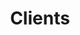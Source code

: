 ---
title: "Clients"
image: /img/clients.jpg
clients:
  - heading: "Aphex"
    text: >
      [Aphex](https://www.aphex.co/) deliver construction success through innovative planning software. 
      
      
      We earned their trust by helping them setup [BuildKite](http://buildkite.com/) on [Google Kubernetes Engine](https://cloud.google.com/kubernetes-engine/) to streamline deployments.
      
      
      Today, our team is delivering features to hit important new milestones on their modern stack of [ReactJs](https://reactjs.org/), [MeteorJs](https://www.meteor.com/), [MongoDB](https://www.mongodb.com/) and [Python](https://www.python.org/) alongside their CTO Elliot.
    imageUrl: "/img/skate.jpg"

  - heading: "Tendrr"
    text: >
      [Tendrr](https://tendrr.co/) are passionate about sailing and are opening up opportunities to connect boat owners with more sailors to get them out on the water.
      
      
      They had a working prototype and big plans for the product. We helped them translate their vision into a delivery plan using collaborative rapid-prototyping in [Figma](https://www.figma.com) and worked closely in a single [Slack](https://slack.com) and [Trello](https://trello.com/) board. 
      
      
      We automated deployment with [Github Actions](https://github.com/actions) and added some defence against bot attacks to their system. 
      
    imageUrl: "/img/long-term-value-2.jpg"

  - heading: "Carmella Terrana Agency"
    text: >
      [Carmella Terrana Agency](http://www.ctagencyltd.co.uk/) is a UK wide Event Staffing Agency. They reached out to us after a referral. 
      
      
      Carmella asked us to design and develop their new website, and build a staff registration, search and management platform.
      
      
      We built out a prototype in [Laravel](https://laravel.com/), and are currently working on their website rebranding for a launch in late February 2020.

    imageUrl: "/img/long-term-value-2.jpg"

  - heading: "good2rent"
    text: >
      [good2rent](https://www.good2rent.co.uk/) are automating tenant referencing and pioneered rental passporting. 
      

      We approached them by bidding for a fixed scope short term project, that resulted in us being hired for a two year engagement across their product suite.
      
      
      We picked up the pieces of an unlaunched prototype when we joined which we launched, supported and helped them grow. 
      
      
      We then embarked on a larger pivot, to include a better user experience on [VueJs](https://vuejs.org/) stack with more automation. We did analysis on and integrated [Open Banking](https://en.wikipedia.org/wiki/Open_banking). 
      
      
      While partnering with them we consolidated their infrastructure to be [terraform](https://www.terraform.io/) defined, and containerized all their [golang](https://golang.org/), java and python services on [AWS Fargate](https://aws.amazon.com/fargate/).
    imageUrl: "/img/business.jpg"

  - heading: "White Spider Media"
    text: >  
      [White Spider Media](https://www.whitespidermedia.com/) are a digital media, planning and buying agency. 
      
      
      They wanted a new unique website and ongoing professional hosting and technical support. 
      
      We use our preferred static hosting at [netlify](https://www.netlify.com/) for this along with  [NUXT](https://nuxtjs.org/) for the [JAMStack](https://jamstack.org/).
    imageUrl: "/img/remote.jpg"

  - heading: "myVal"
    text: >
      [myVal](https://myval.co.uk/) is a tool for estate agents that supports valuations of properties in the UK. 
      
      
      We worked with the team at Proptek to improve it, add numerous features over 18 months, and consoldated its deployments. It is mostly built in Laravel, but has some [SpringBoot](https://spring.io/projects/spring-boot) java, and python microservices. 
    imageUrl: "/img/fail-differently.jpg"

  - heading: "Mark Ellwood"
    text: >
      [Mark](https://www.mark-ellwood.com/) is a frequent television host, contributor, editor and travel expert, who contacted us after we were recommended. 
      
      
      He wanted a clean, bold, personal website focused on his content which we delivered quickly. 
    imageUrl: "/img/shoes.jpg"

  - heading: "Melissa Twigg"
    text: >
      [Melissa](http://melissatwigg.co.uk/#/portfolio) is a London based freelance journalist via referral. 
      
      
      She came to us because she wanted to put her portfolio front and center of her website and have an easy way to keep it up-to-date, which we delivered and host.
    imageUrl: "/img/shoes.jpg"

  - heading: "Portland Decorating"
    text: >
      [Portland](http://portlanddecorating.co.uk/) had some site enhancements to make in keeping with existing designs. 
      
      
      So our team at Cell 5 picked up their existing stack and delivered and enhanced their website and S.E.O. 
    imageUrl: "/img/shoes.jpg"   
---